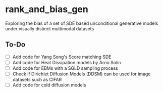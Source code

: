 # rank_and_bias_gen
Exploring the bias of a set of SDE based unconditional generative models under visually distinct multimodal datasets

## To-Do
- [ ] Add code for Yang Song's Score matching SDE
- [ ] Add code for Heat Dissipation models by Arno Solin
- [ ] Add code for EBMs with a SGLD sampling process
- [ ] Check if Dirichlet Diffusion Models (DDSM) can be used for image datasets such as CIFAR
- [ ] Add code for cold diffusion models
